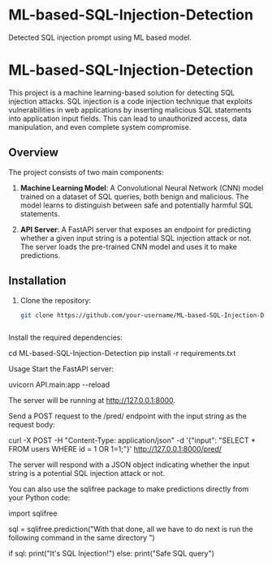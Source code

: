 # ML-based-SQL-Injection-Detection
Detected SQL injection prompt using ML based model. 

# ML-based-SQL-Injection-Detection

This project is a machine learning-based solution for detecting SQL injection attacks. SQL injection is a code injection technique that exploits vulnerabilities in web applications by inserting malicious SQL statements into application input fields. This can lead to unauthorized access, data manipulation, and even complete system compromise.

## Overview

The project consists of two main components:

1. **Machine Learning Model**: A Convolutional Neural Network (CNN) model trained on a dataset of SQL queries, both benign and malicious. The model learns to distinguish between safe and potentially harmful SQL statements.

2. **API Server**: A FastAPI server that exposes an endpoint for predicting whether a given input string is a potential SQL injection attack or not. The server loads the pre-trained CNN model and uses it to make predictions.

## Installation

1. Clone the repository:

   ```bash
   git clone https://github.com/your-username/ML-based-SQL-Injection-Detection.git



Install the required dependencies:

cd ML-based-SQL-Injection-Detection
pip install -r requirements.txt



Usage
Start the FastAPI server:

uvicorn API.main:app --reload



The server will be running at http://127.0.0.1:8000.

Send a POST request to the /pred/ endpoint with the input string as the request body:

curl -X POST -H "Content-Type: application/json" -d '{"input": "SELECT * FROM users WHERE id = 1 OR 1=1;"}' http://127.0.0.1:8000/pred/

The server will respond with a JSON object indicating whether the input string is a potential SQL injection attack or not.

You can also use the sqlifree package to make predictions directly from your Python code:

import sqlifree

sql = sqlifree.prediction("With that done, all we have to do next is run the following command in the same directory ")

if sql:
    print("It's SQL Injection!")
else:
    print("Safe SQL query")



